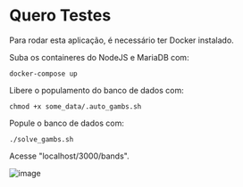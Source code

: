 # Quero Testes
Para rodar esta aplicação, é necessário ter Docker instalado.

Suba os containeres do NodeJS e MariaDB com:

`docker-compose up`

Libere o populamento do banco de dados com:

`chmod +x some_data/.auto_gambs.sh`

Popule o banco de dados com:

`./solve_gambs.sh`

Acesse "localhost/3000/bands".

![image](https://user-images.githubusercontent.com/33665633/116627831-3b13c400-a924-11eb-8b0d-793104372cf4.png)

